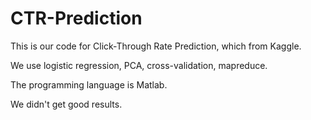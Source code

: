 # CTR-Prediction

This is our code for Click-Through Rate Prediction, which from Kaggle.

We use logistic regression, PCA, cross-validation, mapreduce.

The programming language is Matlab.

We didn't get good results.
